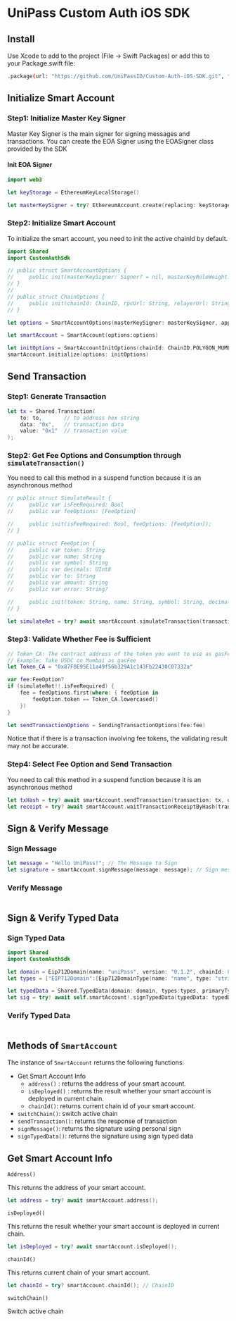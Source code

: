# UniPass Custom Auth iOS SDK

## Install

Use Xcode to add to the project (File -> Swift Packages) or add this to your Package.swift file:

```bash
.package(url: "https://github.com/UniPassID/Custom-Auth-iOS-SDK.git", from: "0.0.1-alpha.19")
```

## Initialize Smart Account

### Step1: Initialize Master Key Signer

Master Key Signer is the main signer for signing messages and transactions. You can create the EOA Signer using the EOASigner class provided by the SDK

#### Init EOA Signer

```swift
import web3

let keyStorage = EthereumKeyLocalStorage()

let masterKeySigner = try? EthereumAccount.create(replacing: keyStorage, keystorePassword: "MY_PASSWORD")
```

### Step2: Initialize Smart Account

To initialize the smart account, you need to init the active chainId by default.

```swift
import Shared
import CustomAuthSdk

// public struct SmartAccountOptions {
//     public init(masterKeySigner: Signer? = nil, masterKeyRoleWeight: RoleWeight? = nil, appId: String, unipassServerUrl: String? = nil, chainOptions: Array<ChainOptions>);
// }
//
// public struct ChainOptions {
//     public init(chainId: ChainID, rpcUrl: String, relayerUrl: String? = nil);
// }

let options = SmartAccountOptions(masterKeySigner: masterKeySigner, appId: appId,  chainOptions: [ChainOptions(chainId: ChainID.POLYGON_MUMBAI, rpcUrl: "https://node.wallet.unipass.id/polygon-mumbai")])

let smartAccount = SmartAccount(options:options)

let initOptions = SmartAccountInitOptions(chainId: ChainID.POLYGON_MUMBAI)
smartAccount.initialize(options: initOptions)
```

## Send Transaction

### Step1: Generate Transaction

```swift
let tx = Shared.Transaction(
    to: to,       // to address hex string
    data: "0x",   // transaction data
    value: "0x1"  // transaction value
);
```

### Step2: Get Fee Options and Consumption through `simulateTransaction()`

You need to call this method in a suspend function because it is an asynchronous method

```swift
// public struct SimulateResult {
//     public var isFeeRequired: Bool
//     public var feeOptions: [FeeOption]

//     public init(isFeeRequired: Bool, feeOptions: [FeeOption]);
// }

// public struct FeeOption {
//     public var token: String
//     public var name: String
//     public var symbol: String
//     public var decimals: UInt8
//     public var to: String
//     public var amount: String
//     public var error: String?

//     public init(token: String, name: String, symbol: String, decimals: UInt8, to: String, amount: String, error: String?);
// }

let simulateRet = try? await smartAccount.simulateTransaction(transaction: tx);
```

### Step3: **Validate Whether Fee is Sufficient**

```swift
// Token_CA: The contract address of the token you want to use as gasFee
// Example: Take USDC on Mumbai as gasFee
let Token_CA = "0x87F0E95E11a49f56b329A1c143Fb22430C07332a"

var fee:FeeOption?
if (simulateRet!!.isFeeRequired) {
    fee = feeOptions.first(where: { feeOption in
        feeOption.token == Token_CA.lowercased()
    })
}

let sendTransactionOptions = SendingTransactionOptions(fee:fee)
```

Notice that if there is a transaction involving fee tokens, the validating result may not be accurate.

### Step4: Select Fee Option and Send Transaction

You need to call this method in a suspend function because it is an asynchronous method

```swift
let txHash = try? await smartAccount.sendTransaction(transaction: tx, options: sendTransactionOptions)
let receipt = try? await smartAccount.waitTransactionReceiptByHash(transactionHash: txHash!!);
```

## Sign & Verify Message

### Sign Message

```swift
let message = "Hello UniPass!"; // The Message to Sign
let signature = smartAccount.signMessage(message: message); // Sign message
```

### Verify Message

```
```

## Sign & Verify Typed Data

### Sign Typed Data

```swift
import Shared
import CustomAuthSdk

let domain = Eip712Domain(name: "uniPass", version: "0.1.2", chainId: 8001, verifyingContract: "0xCcCCccccCCCCcCCCCCCcCcCccCcCCCcCcccccccC", salt: nil)
let types = ["EIP712Domain":[Eip712DomainType(name: "name", type: "string"),Eip712DomainType(name: "version", type:"string"),Eip712DomainType(name: "chainId", type: "uint256"),Eip712DomainType(name: "verifyingContract", type: "address")],"Mail":[Eip712DomainType(name: "from", type:"address"),Eip712DomainType(name: "to", type: "address"),Eip712DomainType(name: "contents", type: "string")]]

let typedData = Shared.TypedData(domain: domain, types:types, primaryType: "Mail", message: ["from":Shared.Value.stringValue(inner: "0xCD2a3d9F938E13CD947Ec05AbC7FE734Df8DD826"),"to":Shared.Value.stringValue(inner: "0xbBbBBBBbbBBBbbbBbbBbbbbBBbBbbbbBbBbbBBbB"),"contents":Shared.Value.stringValue(inner: "Hello, Bob!")])
let sig = try! await self.smartAccount!.signTypedData(typedData: typedData)
```

### Verify Typed Data

```

```

## Methods of `SmartAccount`

The instance of `SmartAccount` returns the following functions:

- Get Smart Account Info
  - `address()` : returns the address of your smart account.
  - `isDeployed()` : returns the result whether your smart account is deployed in current chain.
  - `chainId()`: returns current chain id of your smart account.
- `switchChain()`: switch active chain
- `sendTransaction()`: returns the response of transaction
- `signMessage()`: returns the signature using personal sign
- `signTypedData()`: returns the signature using sign typed data

## Get Smart Account Info

`Address()`

This returns the address of your smart account.

```swift
let address = try? await smartAccount.address();
```

`isDeployed()`

This returns the result whether your smart account is deployed in current chain.

```swift
let isDeployed = try? await smartAccount.isDeployed();
```

`chainId()`

This returns current chain of your smart account.

```swift
let chainId = try? smartAccount.chainId(); // ChainID
```

`switchChain()`

Switch active chain

